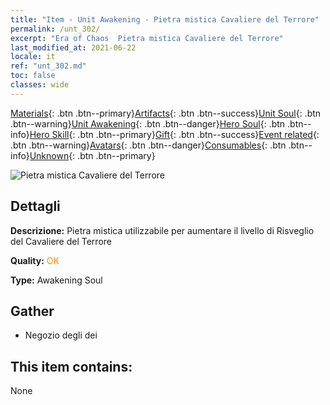 ```yaml
---
title: "Item - Unit Awakening - Pietra mistica Cavaliere del Terrore"
permalink: /unt_302/
excerpt: "Era of Chaos  Pietra mistica Cavaliere del Terrore"
last_modified_at: 2021-06-22
locale: it
ref: "unt_302.md"
toc: false
classes: wide
---
```

 [Materials](/ItemsIT/){: .btn .btn--primary}[Artifacts](/ItemsIT/Artifacts/){: .btn .btn--success}[Unit Soul](/ItemsIT/UnitSoul/){: .btn .btn--warning}[Unit Awakening](/ItemsIT/UnitAwakening/){: .btn .btn--danger}[Hero Soul](/ItemsIT/HeroSoul/){: .btn .btn--info}[Hero Skill](/ItemsIT/HeroSkill/){: .btn .btn--primary}[Gift](/ItemsIT/Gift/){: .btn .btn--success}[Event related](/ItemsIT/Events/){: .btn .btn--warning}[Avatars](/ItemsIT/Avatars/){: .btn .btn--danger}[Consumables](/ItemsIT/Consumables/){: .btn .btn--info}[Unknown](/ItemsIT/Unknown/){: .btn .btn--primary}

 ![Pietra mistica Cavaliere del Terrore](/images/u/tia_siwangqishi.jpg)

## Dettagli
 **Descrizione:** Pietra mistica utilizzabile per aumentare il livello di Risveglio del Cavaliere del Terrore

 **Quality:** <span style="color: #FF8C00">OK</span>

 **Type:** Awakening Soul

## Gather

*    Negozio degli dei 

## This item contains:

  None

